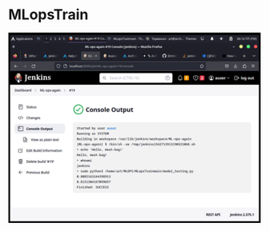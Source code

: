 # MLopsTrain
![Jenkins output](https://github.com/Drimkore/MLopsTrain/blob/main/3a0de6e2721ec43e.png)
